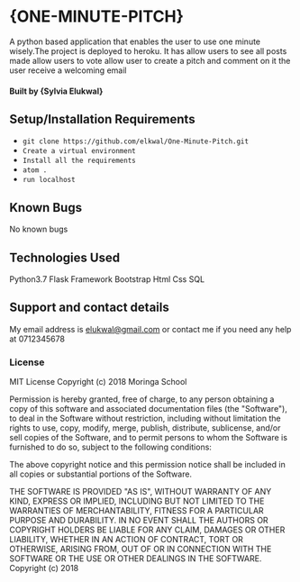 # {ONE-MINUTE-PITCH}
A python based application that enables the user to use one minute wisely.The project is deployed to heroku.
It has
  allow users to see all posts made
  allow users to vote
  allow user to create a pitch and comment on it
  the user receive a welcoming email
#### Built by **{Sylvia Elukwal}**
## Setup/Installation Requirements
*  `git clone https://github.com/elkwal/One-Minute-Pitch.git`
*   `Create a virtual environment`
* `Install all the requirements`
*  `atom .`
* `run localhost`

## Known Bugs
No known bugs
## Technologies Used
Python3.7
Flask Framework
Bootstrap
Html
Css
SQL
## Support and contact details
My email address is elukwal@gmail.com or contact me if you need any help at 0712345678
### License
MIT License
Copyright (c) 2018 Moringa School

Permission is hereby granted, free of charge, to any person obtaining a copy of this software and associated documentation files (the "Software"), to deal in the Software without restriction, including without limitation the rights to use, copy, modify, merge, publish, distribute, sublicense, and/or sell copies of the Software, and to permit persons to whom the Software is furnished to do so, subject to the following conditions:

The above copyright notice and this permission notice shall be included in all copies or substantial portions of the Software.

THE SOFTWARE IS PROVIDED "AS IS", WITHOUT WARRANTY OF ANY KIND, EXPRESS OR IMPLIED, INCLUDING BUT NOT LIMITED TO THE WARRANTIES OF MERCHANTABILITY, FITNESS FOR A PARTICULAR PURPOSE AND DURABILITY. IN NO EVENT SHALL THE AUTHORS OR COPYRIGHT HOLDERS BE LIABLE FOR ANY CLAIM, DAMAGES OR OTHER LIABILITY, WHETHER IN AN ACTION OF CONTRACT, TORT OR OTHERWISE, ARISING FROM, OUT OF OR IN CONNECTION WITH THE SOFTWARE OR THE USE OR OTHER DEALINGS IN THE SOFTWARE. Copyright (c) 2018
